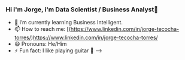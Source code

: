 ### Hi i'm Jorge, i'm Data Scientist / Business Analyst👋

- 🌱 I’m currently learning Business Intelligent.
- 📫 How to reach me: [(https://www.linkedin.com/in/jorge-tecocha-torres/)https://www.linkedin.com/in/jorge-tecocha-torres/
- 😄 Pronouns: He/Him
- ⚡ Fun fact: I like playing guitar 🎸
-->
